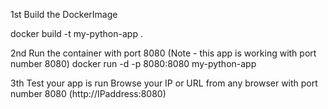 1st Build the DockerImage

docker build -t my-python-app .

2nd Run the container with port 8080 
(Note - this app is working with port number 8080)
docker run -d -p 8080:8080 my-python-app

3th Test your app is run
Browse your IP or URL from any browser with port number 8080
(http://IPaddress:8080)

